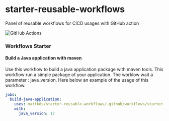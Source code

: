 # starter-reusable-workflows
Panel of reusable workflows for CICD usages with GitHub action

![GitHub Actions](https://img.shields.io/badge/github%20actions-%232671E5.svg?style=for-the-badge&logo=githubactions&logoColor=white)

### Workflows Starter

#### Build a Java application with maven

Use this workflow to build a java application package with maven tools. This workflow run a simple package of your application.
The worklow wait a parameter : java_version. Here below an example of the usage of this workflow.

```yaml
jobs:
  build-java-application:
    uses: mattkds/starter-reusable-workflows/.github/workflows/starter-java-maven-build.yml@main
    with:
      java_version: 17
```
